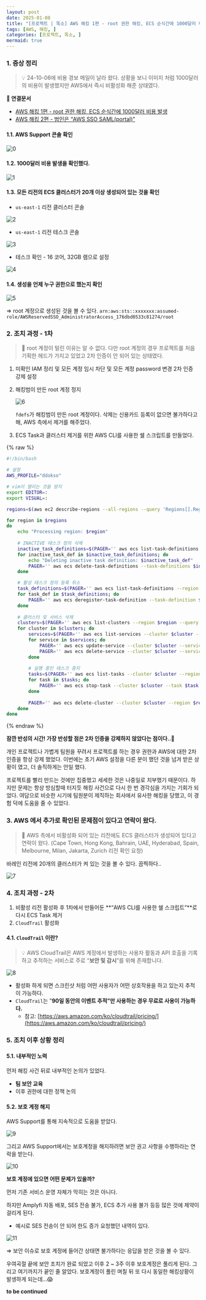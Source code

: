 ```yaml
---
layout: post
date: 2025-01-08
title: "[프로젝트 | 똑소] AWS 해킹 1편 - root 권한 해킹, ECS 순식간에 1000달러 비용 발생"
tags: [AWS, 해킹, ]
categories: [프로젝트, 똑소, ]
mermaid: true
---
```




### 1. 증상 정리


> 💡 24-10-06에 비용 경보 메일이 날라 왔다. 상황을 보니 이미지 처럼 1000달러의 비용이 발생했지만 AWS에서 즉시 비활성화 해준 상태였다.


**🔎 연결문서**

- [AWS 해킹 1편 - root 권한 해킹, ECS 순식간에 1000달러 비용 발생](https://dbwogus94.github.io/posts/%ED%94%84%EB%A1%9C%EC%A0%9D%ED%8A%B8-%EB%98%91%EC%86%8C-AWS-%ED%95%B4%ED%82%B9-1%ED%8E%B8-root-%EA%B6%8C%ED%95%9C-%ED%95%B4%ED%82%B9,-ECS-%EC%88%9C%EC%8B%9D%EA%B0%84%EC%97%90-1000%EB%8B%AC%EB%9F%AC-%EB%B9%84%EC%9A%A9-%EB%B0%9C%EC%83%9D/)
- [AWS 해킹 2편 - 범인은 “AWS SSO SAML(portal)”](https://dbwogus94.github.io/posts/%ED%94%84%EB%A1%9C%EC%A0%9D%ED%8A%B8-%EB%98%91%EC%86%8C-AWS-%ED%95%B4%ED%82%B9-2%ED%8E%B8-%EB%B2%94%EC%9D%B8%EC%9D%80-AWS-SSO-SAML(portal)/)


#### 1.1. AWS Support 콘솔 확인


![0](/assets/img/2025-01-08-프로젝트--똑소-AWS-해킹-1편---root-권한-해킹-ECS-순식간에-1000달러-비용-발생.md/0.png)



#### 1.2. 1000달러 비용 발생을 확인했다.


![1](/assets/img/2025-01-08-프로젝트--똑소-AWS-해킹-1편---root-권한-해킹-ECS-순식간에-1000달러-비용-발생.md/1.png)



#### 1.3. 모든 리전의 ECS 클러스터가 20개 이상 생성되어 있는 것을 확인

- `us-east-1` 리전 클러스터 콘솔

![2](/assets/img/2025-01-08-프로젝트--똑소-AWS-해킹-1편---root-권한-해킹-ECS-순식간에-1000달러-비용-발생.md/2.png)

- `us-east-1` 리전 테스크 콘솔

![3](/assets/img/2025-01-08-프로젝트--똑소-AWS-해킹-1편---root-권한-해킹-ECS-순식간에-1000달러-비용-발생.md/3.png)

- 테스크 확인 - 16 코어, 32GB 램으로 설정

![4](/assets/img/2025-01-08-프로젝트--똑소-AWS-해킹-1편---root-권한-해킹-ECS-순식간에-1000달러-비용-발생.md/4.png)



#### 1.4. 생성을 언제 누구 권한으로 했는지 확인


![5](/assets/img/2025-01-08-프로젝트--똑소-AWS-해킹-1편---root-권한-해킹-ECS-순식간에-1000달러-비용-발생.md/5.png)


⇒  root 계정으로 생성된 것을 볼 수 있다.  `arn:aws:sts::xxxxxxx:assumed-role/AWSReservedSSO_AdministratorAccess_176dbd0533c81274/root`



### 2. 조치 과정 - 1차


> 📌 root 계정이 털린 이유는 알 수 없다. 다만 root 계정의 경우 프로젝트를 처음 기획한 헤드가 가지고 있었고 2차 인증이 안 되어 있는 상태였다.

1. 미확인 IAM 정리 및 모든 계정 임시 차단 및 모든 계정 password 변경 2차 인증 강제 설정
2. 해킹범이 만든 root 계정 정지

	![6](/assets/img/2025-01-08-프로젝트--똑소-AWS-해킹-1편---root-권한-해킹-ECS-순식간에-1000달러-비용-발생.md/6.png)


	`fdefs`가 해킹범이 만든 root 계정이다. 삭제는 신용카드 등록이 없으면 불가하다고 해, AWS 측에서 제거를 해주었다.

3. ECS Task과 클러스터 제거를 위한 AWS CLI를 사용한 쉘 스크립트를 만들었다.


{% raw %}
```bash
#!/bin/bash

# 설정
AWS_PROFILE="ddokso"

# vim이 열리는 것을 방지
export EDITOR=:
export VISUAL=:

regions=$(aws ec2 describe-regions --all-regions --query 'Regions[].RegionName' --output text --profile "$AWS_PROFILE")

for region in $regions 
do
    echo "Processing region: $region"
    
    # INACTIVE 태스크 정의 삭제
    inactive_task_definitions=$(PAGER='' aws ecs list-task-definitions --status INACTIVE --region $region --query "taskDefinitionArns[]" --output text --profile "$AWS_PROFILE")
    for inactive_task_def in $inactive_task_definitions; do
        echo "Deleting inactive task definition: $inactive_task_def"
        PAGER='' aws ecs delete-task-definitions --task-definitions $inactive_task_def --region $region --profile "$AWS_PROFILE"
    done

    # 활성 태스크 정의 등록 취소
    task_definitions=$(PAGER='' aws ecs list-task-definitions --region $region --query "taskDefinitionArns[]" --output text --profile "$AWS_PROFILE")
    for task_def in $task_definitions; do
        PAGER='' aws ecs deregister-task-definition --task-definition $task_def --region $region --profile "$AWS_PROFILE"
    done
    
    # 클러스터 및 서비스 삭제
    clusters=$(PAGER='' aws ecs list-clusters --region $region --query "clusterArns[]" --output text --profile "$AWS_PROFILE")
    for cluster in $clusters; do
        services=$(PAGER='' aws ecs list-services --cluster $cluster --region $region --query "serviceArns[]" --output text --profile "$AWS_PROFILE")
        for service in $services; do
            PAGER='' aws ecs update-service --cluster $cluster --service $service --desired-count 0 --region $region --profile "$AWS_PROFILE"
            PAGER='' aws ecs delete-service --cluster $cluster --service $service --force --region $region --profile "$AWS_PROFILE"
        done
        
        # 실행 중인 태스크 중지
        tasks=$(PAGER='' aws ecs list-tasks --cluster $cluster --region $region --query "taskArns[]" --output text --profile "$AWS_PROFILE")
        for task in $tasks; do
            PAGER='' aws ecs stop-task --cluster $cluster --task $task --region $region --profile "$AWS_PROFILE"
        done
        
        PAGER='' aws ecs delete-cluster --cluster $cluster --region $region --profile "$AWS_PROFILE"
    done
done
```
{% endraw %}



**잠깐 반성의 시간! 가장 반성할 점은 2차 인증을 강제하지 않았다는 점이다..🥲**


개인 프로젝트나 가볍게 팀원을 꾸려서 프로젝트를 하는 경우 권한과 AWS에 대한 2차 인증을 항상 강제 했었다. 이번에는 초기 AWS 설정을 다른 분이 했던 것을 넘겨 받은 상황이 였고, 더 솔직하게는 안일 했다. 


프로젝트를 빨리 만드는 것에만 집중했고 세세한 것은 나중일로 치부했기 때문이다. 하지만 문제는 항상 방심할때 터지듯 해킹 사건으로 다시 한 번 경각심을 가지는 기회가 되었다.
여담으로 비슷한 시기에 팀원분이 제직하는 회사에서 유사한 해킹을 당했고, 이 경험 덕에 도움을 줄 수 있었다.



### 3. AWS 에서 추가로 확인된 문제점이 있다고 연락이 왔다.


> 📌 AWS 측에서 비활성화 되어 있는 리전에도 ECS 클러스터가 생성되어 있다고 연락이 왔다. (Cape Town, Hong Kong, Bahrain, UAE, Hyderabad, Spain, Melbourne, Milan, Jakarta, Zurich 리전 확인 요청)


바레인 리전에 20개의 클러스터가 켜 있는 것을 볼 수 있다. 끔찍하다..


![7](/assets/img/2025-01-08-프로젝트--똑소-AWS-해킹-1편---root-권한-해킹-ECS-순식간에-1000달러-비용-발생.md/7.png)



### 4. 조치 과정 - 2차 

1. 비활성 리전 활성화 후 1차에서 만들어둔 **“AWS CLI를 사용한 쉘 스크립트”**로 다시 ECS Task 제거
2. `CloudTrail` 활성화


#### 4.1. `CloudTrail` 이란?


> 💡 AWS CloudTrail은 AWS 계정에서 발생하는 사용자 활동과 API 호출을 기록하고 추적하는 서비스로 주로 “**보안 및 감시**”를 위해 존재합니다.


![8](/assets/img/2025-01-08-프로젝트--똑소-AWS-해킹-1편---root-권한-해킹-ECS-순식간에-1000달러-비용-발생.md/8.png)

- 활성화 하게 되면 스크린샷 처럼 어떤 사용자가 어떤 상호작용을 하고 있는지 추적이 가능하다.
- `CloudTrail`는 ”**90일 동안의 이벤트 추적”만 사용하는 경우 무료로 사용이 가능하다.**
	- 참고: [https://aws.amazon.com/ko/cloudtrail/pricing/](https://aws.amazon.com/ko/cloudtrail/pricing/)


### 5. 조치 이후 상황 정리



#### 5.1. 내부적인 노력


먼저 해킹 사건 뒤로 내부적인 논의가 있었다.

- **팀 보안 교육**
- 이후 권한에 대한 정책 논의


#### 5.2. 보호 계정 해지


AWS Support를 통해 지속적으로 도움을 받았다.


![9](/assets/img/2025-01-08-프로젝트--똑소-AWS-해킹-1편---root-권한-해킹-ECS-순식간에-1000달러-비용-발생.md/9.png)


그리고 AWS Support에서는 보호계정을 해지하려면 보안 권고 사항을 수행하라는 연락을 받는다.


![10](/assets/img/2025-01-08-프로젝트--똑소-AWS-해킹-1편---root-권한-해킹-ECS-순식간에-1000달러-비용-발생.md/10.png)


**보호 계정에 있으면 어떤 문제가 있을까?**


먼저 기존 서비스 운영 자체가 막히는 것은 아니다.


하지만 Amplyfi 자동 배포, SES 전송 불가, ECS 추가 사용 불가 등등 많은 것에 제약이 걸리게 된다.

- 예시로 SES 전송이 안 되어 한도 증가 요청했던 내역이 있다.

![11](/assets/img/2025-01-08-프로젝트--똑소-AWS-해킹-1편---root-권한-해킹-ECS-순식간에-1000달러-비용-발생.md/11.png)


⇒ 보안 이슈로 보호 계정에 들어간 상태면 불가하다는 응답을 받은 것을 볼 수 있다.


우여곡절 끝에 보안 조치가 완료 되었고 이후 2 ~ 3주 이후 보호계정은 풀리게 된다. 그리고 여기까지가 끝인 줄 알았다. 보호계정이 풀린 며칠 뒤 또 다시 동일한 해킹상황이 발생하게 되는데…😱


**to be continued**

